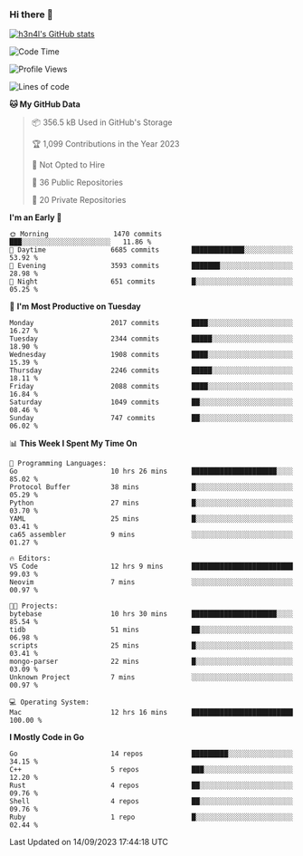 ### Hi there 👋

[![h3n4l's GitHub stats](https://github-readme-stats.vercel.app/api?username=h3n4l&count_private=true&show_icons=true&theme=radical)](https://github.com/h3n4l/github-readme-stats)

<!--START_SECTION:waka-->
![Code Time](http://img.shields.io/badge/Code%20Time-1%2C584%20hrs%2041%20mins-blue)

![Profile Views](http://img.shields.io/badge/Profile%20Views-2-blue)

![Lines of code](https://img.shields.io/badge/From%20Hello%20World%20I%27ve%20Written-3.4%20million%20lines%20of%20code-blue)

**🐱 My GitHub Data** 

> 📦 356.5 kB Used in GitHub's Storage 
 > 
> 🏆 1,099 Contributions in the Year 2023
 > 
> 🚫 Not Opted to Hire
 > 
> 📜 36 Public Repositories 
 > 
> 🔑 20 Private Repositories 
 > 
**I'm an Early 🐤** 

```text
🌞 Morning                1470 commits        ███░░░░░░░░░░░░░░░░░░░░░░   11.86 % 
🌆 Daytime                6685 commits        █████████████░░░░░░░░░░░░   53.92 % 
🌃 Evening                3593 commits        ███████░░░░░░░░░░░░░░░░░░   28.98 % 
🌙 Night                  651 commits         █░░░░░░░░░░░░░░░░░░░░░░░░   05.25 % 
```
📅 **I'm Most Productive on Tuesday** 

```text
Monday                   2017 commits        ████░░░░░░░░░░░░░░░░░░░░░   16.27 % 
Tuesday                  2344 commits        █████░░░░░░░░░░░░░░░░░░░░   18.90 % 
Wednesday                1908 commits        ████░░░░░░░░░░░░░░░░░░░░░   15.39 % 
Thursday                 2246 commits        █████░░░░░░░░░░░░░░░░░░░░   18.11 % 
Friday                   2088 commits        ████░░░░░░░░░░░░░░░░░░░░░   16.84 % 
Saturday                 1049 commits        ██░░░░░░░░░░░░░░░░░░░░░░░   08.46 % 
Sunday                   747 commits         ██░░░░░░░░░░░░░░░░░░░░░░░   06.02 % 
```


📊 **This Week I Spent My Time On** 

```text
💬 Programming Languages: 
Go                       10 hrs 26 mins      █████████████████████░░░░   85.02 % 
Protocol Buffer          38 mins             █░░░░░░░░░░░░░░░░░░░░░░░░   05.29 % 
Python                   27 mins             █░░░░░░░░░░░░░░░░░░░░░░░░   03.70 % 
YAML                     25 mins             █░░░░░░░░░░░░░░░░░░░░░░░░   03.41 % 
ca65 assembler           9 mins              ░░░░░░░░░░░░░░░░░░░░░░░░░   01.27 % 

🔥 Editors: 
VS Code                  12 hrs 9 mins       █████████████████████████   99.03 % 
Neovim                   7 mins              ░░░░░░░░░░░░░░░░░░░░░░░░░   00.97 % 

🐱‍💻 Projects: 
bytebase                 10 hrs 30 mins      █████████████████████░░░░   85.54 % 
tidb                     51 mins             ██░░░░░░░░░░░░░░░░░░░░░░░   06.98 % 
scripts                  25 mins             █░░░░░░░░░░░░░░░░░░░░░░░░   03.41 % 
mongo-parser             22 mins             █░░░░░░░░░░░░░░░░░░░░░░░░   03.09 % 
Unknown Project          7 mins              ░░░░░░░░░░░░░░░░░░░░░░░░░   00.97 % 

💻 Operating System: 
Mac                      12 hrs 16 mins      █████████████████████████   100.00 % 
```

**I Mostly Code in Go** 

```text
Go                       14 repos            █████████░░░░░░░░░░░░░░░░   34.15 % 
C++                      5 repos             ███░░░░░░░░░░░░░░░░░░░░░░   12.20 % 
Rust                     4 repos             ██░░░░░░░░░░░░░░░░░░░░░░░   09.76 % 
Shell                    4 repos             ██░░░░░░░░░░░░░░░░░░░░░░░   09.76 % 
Ruby                     1 repo              █░░░░░░░░░░░░░░░░░░░░░░░░   02.44 % 
```




 Last Updated on 14/09/2023 17:44:18 UTC
<!--END_SECTION:waka-->

